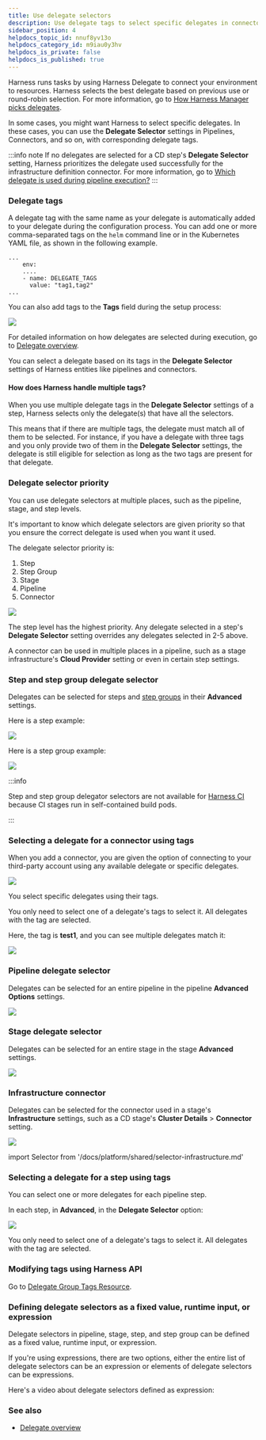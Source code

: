 ```yaml
---
title: Use delegate selectors
description: Use delegate tags to select specific delegates in connectors, steps, and more.
sidebar_position: 4
helpdocs_topic_id: nnuf8yv13o
helpdocs_category_id: m9iau0y3hv
helpdocs_is_private: false
helpdocs_is_published: true
---
```


Harness runs tasks by using Harness Delegate to connect your environment to resources. Harness selects the best delegate based on previous use or round-robin selection. For more information, go to [How Harness Manager picks delegates](/docs/platform/delegates/delegate-concepts/delegate-overview.md#how-harness-manager-picks-delegates).

In some cases, you might want Harness to select specific delegates. In these cases, you can use the **Delegate Selector** settings in Pipelines, Connectors, and so on, with corresponding delegate tags.

:::info note
If no delegates are selected for a CD step's **Delegate Selector** setting, Harness prioritizes the delegate used successfully for the infrastructure definition connector. For more information, go to [Which delegate is used during pipeline execution?](/docs/platform/delegates/delegate-concepts/delegate-overview/#which-delegate-is-used-during-pipeline-execution)
:::

### Delegate tags

A delegate tag with the same name as your delegate is automatically added to your delegate during the configuration process. You can add one or more comma-separated tags on the `helm` command line or in the Kubernetes YAML file, as shown in the following example.

```
...
    env:
    ....
    - name: DELEGATE_TAGS
      value: "tag1,tag2"
...
```

You can also add tags to the **Tags** field during the setup process:

![](./static/select-delegates-with-selectors-17.png)

For detailed information on how delegates are selected during execution, go to [Delegate overview](/docs/platform/delegates/delegate-concepts/delegate-overview.md).

You can select a delegate based on its tags in the **Delegate Selector** settings of Harness entities like pipelines and connectors.

#### How does Harness handle multiple tags?

When you use multiple delegate tags in the **Delegate Selector** settings of a step, Harness selects only the delegate(s) that have all the selectors.

This means that if there are multiple tags, the delegate must match all of them to be selected. For instance, if you have a delegate with three tags and you only provide two of them in the **Delegate Selector** settings, the delegate is still eligible for selection as long as the two tags are present for that delegate.

### Delegate selector priority

You can use delegate selectors at multiple places, such as the pipeline, stage, and step levels.

It's important to know which delegate selectors are given priority so that you ensure the correct delegate is used when you want it used.

The delegate selector priority is:

1. Step
2. Step Group
3. Stage
4. Pipeline
5. Connector

![](./static/select-delegates-with-selectors-18.png)

The step level has the highest priority. Any delegate selected in a step's **Delegate Selector** setting overrides any delegates selected in 2-5 above.

A connector can be used in multiple places in a pipeline, such as a stage infrastructure's **Cloud Provider** setting or even in certain step settings.

### Step and step group delegate selector

Delegates can be selected for steps and [step groups](/docs/continuous-delivery/x-platform-cd-features/cd-steps/step-groups) in their **Advanced** settings.

Here is a step example:

![](./static/select-delegates-with-selectors-19.png)

Here is a step group example:

![](./static/select-delegates-with-selectors-20.png)

:::info

Step and step group delegator selectors are not available for [Harness CI](/docs/continuous-integration) because CI stages run in self-contained build pods.

:::

### Selecting a delegate for a connector using tags

When you add a connector, you are given the option of connecting to your third-party account using any available delegate or specific delegates.

![](./static/select-delegates-with-selectors-21.png)

You select specific delegates using their tags.

You only need to select one of a delegate's tags to select it. All delegates with the tag are selected.

Here, the tag is **test1**, and you can see multiple delegates match it:

![](./static/select-delegates-with-selectors-22.png)

### Pipeline delegate selector

Delegates can be selected for an entire pipeline in the pipeline **Advanced Options** settings.

![](./static/select-delegates-with-selectors-23.png)

### Stage delegate selector

Delegates can be selected for an entire stage in the stage **Advanced** settings.

![](./static/select-delegates-with-selectors-24.png)

### Infrastructure connector

Delegates can be selected for the connector used in a stage's **Infrastructure** settings, such as a CD stage's **Cluster Details** > **Connector** setting.

![](./static/select-delegates-with-selectors-25.png)

import Selector from '/docs/platform/shared/selector-infrastructure.md'

<Selector />

### Selecting a delegate for a step using tags

You can select one or more delegates for each pipeline step.

In each step, in **Advanced**, in the **Delegate Selector** option:

![](./static/select-delegates-with-selectors-26.png)

You only need to select one of a delegate's tags to select it. All delegates with the tag are selected.

### Modifying tags using Harness API

Go to [Delegate Group Tags Resource](https://harness.io/docs/api/tag/Delegate-Group-Tags-Resource/).

### Defining delegate selectors as a fixed value, runtime input, or expression

Delegate selectors in pipeline, stage, step, and step group can be defined as a fixed value, runtime input, or expression.

If you're using expressions, there are two options, either the entire list of delegate selectors can be an expression or elements of delegate selectors can be expressions.

Here's a video about delegate selectors defined as expression:

<DocVideo src="https://harness-24.wistia.com/medias/8ffcic0xpi" />

### See also

- [Delegate overview](/docs/platform/delegates/delegate-concepts/delegate-overview.md)
